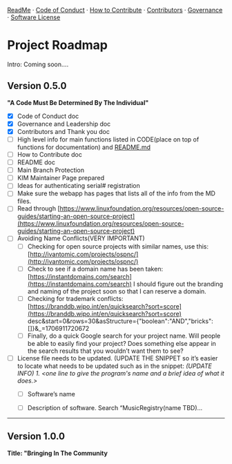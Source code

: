 [ReadMe](./README.md) · [Code of Conduct](./CODE_OF_CONDUCT.md) · [How to Contribute](./HOW_TO_CONTRIBUTE.MD) · [Contributors](./CONTRIBUTORS.md) · [Governance](./GOVERNANCE.md) · [Software License](./LICENSE)
# Project Roadmap
Intro:  Coming soon....


## Version 0.5.0 
 **"A Code Must Be Determined By The Individual"**
 -   [x] Code of Conduct doc
-   [x] Governance and Leadership doc
-   [x] Contributors and Thank you doc
-   [ ] High level info for main functions listed in CODE(place on top of functions for documentation) and [README.md](./README.md)
-   [ ] How to Contribute doc 
-   [ ] README doc
-   [ ] Main Branch Protection
-   [ ] KIM Maintainer Page prepared
-   [ ] Ideas for authenticating serial# registration
-   [ ] Make sure the webapp has pages that lists all of the info from the MD files.
-   [ ] Read through [https://www.linuxfoundation.org/resources/open-source-guides/starting-an-open-source-project](https://www.linuxfoundation.org/resources/open-source-guides/starting-an-open-source-project)
-   [ ]   Avoiding Name Conflicts(VERY IMPORTANT)
    -   [ ]  Checking for open source projects with similar names, use this: [http://ivantomic.com/projects/ospnc/](http://ivantomic.com/projects/ospnc/)
    -   [ ]  Check to see if a domain name has been taken: [https://instantdomains.com/search](https://instantdomains.com/search) I should figure out the branding and naming of the project soon so that I can reserve a domain.
    -   [ ]  Checking for trademark conflicts: [](https://branddb.wipo.int/en/quicksearch?sort=score%20desc&start=0&rows=30&asStructure=%7B%22boolean%22:%22AND%22,%22bricks%22:%5B%5D%7D&_=1706911720672)[https://branddb.wipo.int/en/quicksearch?sort=score](https://branddb.wipo.int/en/quicksearch?sort=score) desc&start=0&rows=30&asStructure={"boolean":"AND","bricks":[]}&_=1706911720672
    -   [ ]  Finally, do a quick Google search for your project name. Will people be able to easily find your project? Does something else appear in the search results that you wouldn’t want them to see?
-   [ ] License file needs to be updated. (UPDATE THE SNIPPET so it’s easier to locate what needs to be updated such as in the snippet: _(UPDATE INFO) 1. <one line to give the program's name and a brief idea of what it does.>_
    -   [ ] Software’s name
    -   [ ] Description of software. Search “MusicRegistry(name TBD)…


---
## Version 1.0.0 
 **Title: "Bringing In The Community**

